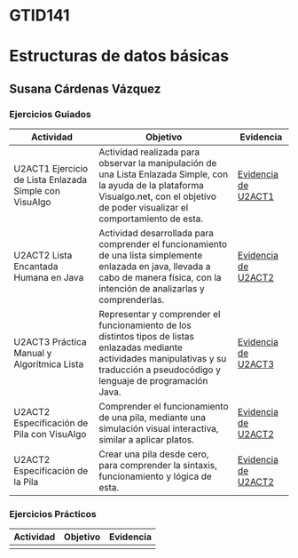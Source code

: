 # GTID141
# Estructuras de datos básicas
## Susana Cárdenas Vázquez

### Ejercicios Guiados
| Actividad        | Objetivo           | Evidencia  |
| ------------- |-------------| -----|
| U2ACT1 Ejercicio de Lista Enlazada Simple con VisuAlgo | Actividad realizada para observar la manipulación de una Lista Enlazada Simple, con la ayuda de la plataforma Visualgo.net, con el objetivo de poder visualizar el comportamiento de esta. | [Evidencia de U2ACT1](https://github.com/Susanca0506/GTID141/blob/0644afde7b850f9fe561e3eea91fb2ac90794bfd/Ejercicios%20Guiados/U2ACT1%20Ejercicio%20de%20Lista%20Enlazada%20Simple%20con%20VisuAlgo.pdf) |
| U2ACT2 Lista Encantada Humana en Java | Actividad desarrollada para comprender el funcionamiento de una lista simplemente enlazada en java, llevada a cabo de manera física, con la intención de analizarlas y comprenderlas. | [Evidencia de U2ACT2](https://github.com/Susanca0506/GTID141/blob/0644afde7b850f9fe561e3eea91fb2ac90794bfd/Ejercicios%20Guiados/U2ACT2%20Lista%20Encantada%20Humana%20en%20Java.pdf) |
| U2ACT3 Práctica Manual y Algorítmica Lista | Representar y comprender el funcionamiento de los distintos tipos de listas enlazadas mediante actividades manipulativas y su traducción a pseudocódigo y lenguaje de programación Java. | [Evidencia de U2ACT3](https://github.com/Susanca0506/GTID141/blob/c3557ef33f02881cbf711521847b012089cf19ba/Ejercicios%20Guiados/U2ACT3%20Pr%C3%A1ctica%20Manual%20y%20Algor%C3%ADtmica%20Lista.pdf) |
| U2ACT2 Especificación de Pila con VisuAlgo | Comprender el funcionamiento de una pila, mediante una simulación visual interactiva, similar a aplicar platos. | [Evidencia de U2ACT2](https://github.com/Susanca0506/GTID141/blob/1f12ffbb53701a619bb5764a116a7d84ba0c270b/Ejercicios%20Guiados/U2ACT2%20Ejercicio%20de%20Pila%20con%20VisuAlgo.pdf) |
| U2ACT2 Especificación de la Pila | Crear una pila desde cero, para comprender la sintaxis, funcionamiento y lógica de esta. | [Evidencia de U2ACT2](https://github.com/Susanca0506/GTID141/tree/0368a8a268b478f849e95ce5b0a8febefc15162d/Ejercicios%20Guiados/U2ACT2%20Especificaci%C3%B3n%20de%20la%20Pila) |

### Ejercicios Prácticos
| Actividad | Objetivo | Evidencia |
| ------------- |-------------| -----|
|      |  |  |

